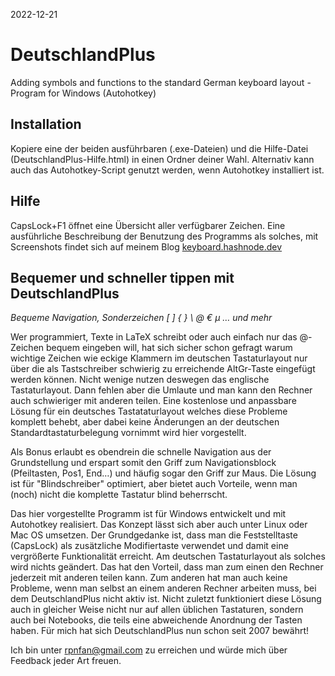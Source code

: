 2022-12-21

# DeutschlandPlus
Adding symbols and functions to the standard German keyboard layout - Program for Windows (Autohotkey) 

## Installation
Kopiere eine der beiden ausführbaren (.exe-Dateien) und die Hilfe-Datei (DeutschlandPlus-Hilfe.html) in einen Ordner deiner Wahl. Alternativ kann auch das Autohotkey-Script genutzt werden, wenn Autohotkey installiert ist.

## Hilfe
CapsLock+F1 öffnet eine Übersicht aller verfügbarer Zeichen. Eine ausführliche Beschreibung der Benutzung des Programms als solches, mit Screenshots findet sich auf meinem Blog [keyboard.hashnode.dev](https://keyboard.hashnode.dev)  

## Bequemer und schneller tippen mit DeutschlandPlus
*Bequeme Navigation, Sonderzeichen [ ] { } \ @ € µ … und mehr*

Wer programmiert, Texte in LaTeX schreibt oder auch einfach nur das @-Zeichen bequem eingeben will, hat sich sicher schon gefragt warum wichtige Zeichen wie eckige Klammern im deutschen Tastaturlayout nur über die als Tastschreiber schwierig zu erreichende AltGr-Taste eingefügt werden können. Nicht wenige nutzen deswegen das englische Tastaturlayout. Dann fehlen aber die Umlaute und man kann den Rechner auch schwieriger mit anderen teilen. Eine kostenlose und anpassbare Lösung für ein deutsches Tastataturlayout welches diese Probleme komplett behebt, aber dabei keine Änderungen an der deutschen Standardtastaturbelegung vornimmt wird hier vorgestellt.

Als Bonus erlaubt es obendrein die schnelle Navigation aus der Grundstellung und erspart somit den Griff zum Navigationsblock (Pfeiltasten, Pos1, End…) und häufig sogar den Griff zur Maus. Die Lösung ist für "Blindschreiber" optimiert, aber bietet auch Vorteile, wenn man (noch) nicht die komplette Tastatur blind beherrscht.

Das hier vorgestellte Programm ist für Windows entwickelt und mit Autohotkey realisiert. Das Konzept lässt sich aber auch unter Linux oder Mac OS umsetzen. Der Grundgedanke ist, dass man die Feststelltaste (CapsLock) als zusätzliche Modifiertaste verwendet und damit eine vergrößerte Funktionalität erreicht. Am deutschen Tastaturlayout als solches wird nichts geändert. Das hat den Vorteil, dass man zum einen den Rechner jederzeit mit anderen teilen kann. Zum anderen hat man auch keine Probleme, wenn man selbst an einem anderen Rechner arbeiten muss, bei dem DeutschlandPlus nicht aktiv ist. Nicht zuletzt funktioniert diese Lösung auch in gleicher Weise nicht nur auf allen üblichen Tastaturen, sondern auch bei Notebooks, die teils eine abweichende Anordnung der Tasten haben. Für mich hat sich DeutschlandPlus nun schon seit 2007 bewährt!


Ich bin unter rpnfan@gmail.com zu erreichen und würde mich über Feedback jeder Art freuen.
